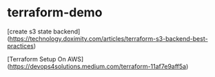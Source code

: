 # terraform-demo

[create s3 state backend] (https://technology.doximity.com/articles/terraform-s3-backend-best-practices)


[Terraform Setup On AWS] (https://devops4solutions.medium.com/terraform-11af7e9aff5a)